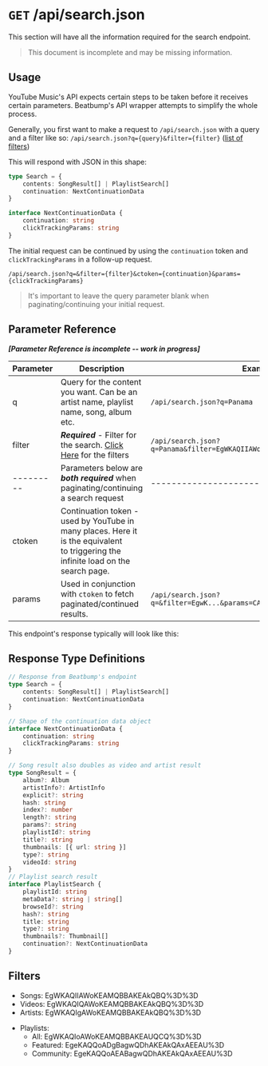 # `GET` /api/search.json

This section will have all the information required for the search endpoint.

> This document is incomplete and may be missing information.

## Usage

YouTube Music's API expects certain steps to be taken before it receives certain parameters. Beatbump's API wrapper attempts to simplify the whole process.

Generally, you first want to make a request to `/api/search.json` with a query and a filter like so: `/api/search.json?q={query}&filter={filter}` ([list of filters](#filters))

This will respond with JSON in this shape:

```ts
type Search = {
	contents: SongResult[] | PlaylistSearch[]
	continuation: NextContinuationData
}

interface NextContinuationData {
	continuation: string
	clickTrackingParams: string
}
```

The initial request can be continued by using the `continuation` token and `clickTrackingParams` in a follow-up request.

`/api/search.json?q=&filter={filter}&ctoken={continuation}&params={clickTrackingParams}`

> It's important to leave the query parameter blank when paginating/continuing your initial request.

## Parameter Reference

**_[Parameter Reference is incomplete -- work in progress]_**

| Parameter | Description                                                                                                                           | Example                                                                  |
| --------- | ------------------------------------------------------------------------------------------------------------------------------------- | ------------------------------------------------------------------------ |
| q         | Query for the content you want. Can be an artist name, playlist name, song, album etc.                                                | `/api/search.json?q=Panama`                                              |
| filter    | **_Required_** - Filter for the search. [Click Here](#filters) for the filters                                                        | `/api/search.json?q=Panama&filter=EgWKAQIIAWoKEAMQBBAKEAkQBQ%3D%3D`      |
| --------- | Parameters below are **_both required_** when paginating/continuing a search request                                                  | ------------------------                                                 |
| ctoken    | Continuation token - used by YouTube in many places. Here it is the equivalent<br>to triggering the infinite load on the search page. |                                                                          |
| params    | Used in conjunction with `ctoken` to fetch paginated/continued results.                                                               | `/api/search.json?q=&filter=EgwK...&params=CAoQybc...&ctoken=EqMDEgZ...` |

This endpoint's response typically will look like this:

## Response Type Definitions

```ts
// Response from Beatbump's endpoint
type Search = {
	contents: SongResult[] | PlaylistSearch[]
	continuation: NextContinuationData
}

// Shape of the continuation data object
interface NextContinuationData {
	continuation: string
	clickTrackingParams: string
}
```

```ts
// Song result also doubles as video and artist result
type SongResult = {
	album?: Album
	artistInfo?: ArtistInfo
	explicit?: string
	hash: string
	index?: number
	length?: string
	params?: string
	playlistId?: string
	title?: string
	thumbnails: [{ url: string }]
	type?: string
	videoId: string
}
// Playlist search result
interface PlaylistSearch {
	playlistId: string
	metaData?: string | string[]
	browseId?: string
	hash?: string
	title: string
	type?: string
	thumbnails?: Thumbnail[]
	continuation?: NextContinuationData
}
```

## Filters

- Songs: EgWKAQIIAWoKEAMQBBAKEAkQBQ%3D%3D
- Videos: EgWKAQIQAWoKEAMQBBAKEAkQBQ%3D%3D
- Artists: EgWKAQIgAWoKEAMQBBAKEAkQBQ%3D%3D

* Playlists:
  - All: EgWKAQIoAWoKEAMQBBAKEAUQCQ%3D%3D
  - Featured: EgeKAQQoADgBagwQDhAKEAkQAxAEEAU%3D
  - Community: EgeKAQQoAEABagwQDhAKEAkQAxAEEAU%3D
